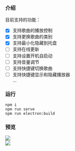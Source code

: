 ### 介绍
目前支持的功能：    
- [X] 支持歌曲的播放控制
- [X] 支持更换歌曲的类别
- [X] 支持最小化隐藏到托盘
- [ ] 支持在线更新
- [ ] 支持设置开机自启动
- [ ] 支持音量调节
- [ ] 支持快捷键切换歌曲
- [ ] 支持快捷键显示和隐藏播放器  
...
### 运行
```
npm i
npm run serve
npm run electron:build
```
### 预览
![](https://github.com/adozhao/simple-player/blob/main/screenshots/1.png)  
![](https://github.com/adozhao/simple-player/blob/main/screenshots/2.png)  



